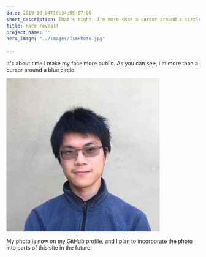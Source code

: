 ```yaml
---
date: 2019-10-04T16:34:55-07:00
short_description: That's right, I'm more than a cursor around a circle!
title: Face reveal!
project_name: ''
hero_image: "../images/TimPhoto.jpg"

---
```

It's about time I make my face more public. As you can see, I'm more than a cursor around a blue circle.

![](../images/TimPhoto.jpg)

My photo is now on my GitHub profile, and I plan to incorporate the photo into parts of this site in the future.